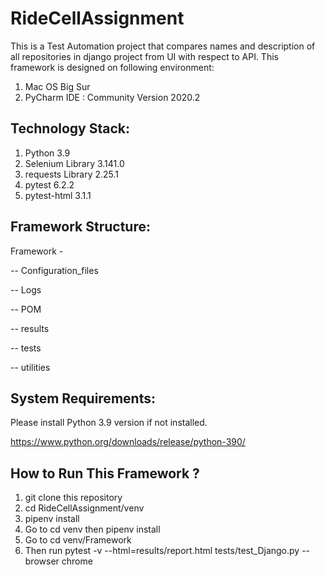 # RideCellAssignment

This is a Test Automation project that compares names and description of all repositories in django project from UI with respect to API. This framework is designed on following environment:

1. Mac OS Big Sur
2. PyCharm IDE : Community Version 2020.2

## Technology Stack:

1. Python 3.9
2. Selenium Library 3.141.0
3. requests Library 2.25.1
4. pytest 6.2.2
5. pytest-html 3.1.1

## Framework Structure:

Framework -

  -- Configuration_files
  
  -- Logs
  
  -- POM
  
  -- results
  
  -- tests
  
  -- utilities
  

## System Requirements:

Please install Python 3.9 version if not installed.

https://www.python.org/downloads/release/python-390/


## How to Run This Framework ?

1. git clone this repository
2. cd RideCellAssignment/venv
3. pipenv install
4. Go to cd venv then pipenv install
5. Go to cd venv/Framework
6. Then run pytest -v --html=results/report.html tests/test_Django.py --browser chrome
